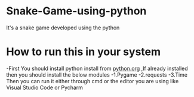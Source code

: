 # Snake-Game-using-python
It's a snake game developed using the python 
# How to run this in your system 

-First You should install python install from [python.org](www.python.org) ,If already installed then you should install the below modules
 -1.Pygame
 -2.requests
 -3.Time
Then you can run it either through cmd or the editor you are using like Visual Studio Code or Pycharm
